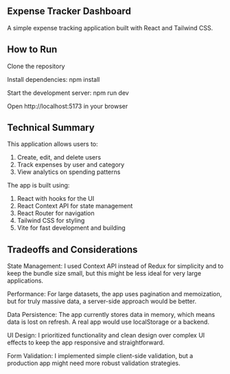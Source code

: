 ## Expense Tracker Dashboard
A simple expense tracking application built with React and Tailwind CSS.

## How to Run
Clone the repository

Install dependencies:
npm install

Start the development server:
npm run dev

Open http://localhost:5173 in your browser

## Technical Summary
This application allows users to:

1. Create, edit, and delete users
2. Track expenses by user and category
3. View analytics on spending patterns

The app is built using:

1. React with hooks for the UI
2. React Context API for state management
3. React Router for navigation
4. Tailwind CSS for styling
5. Vite for fast development and building

## Tradeoffs and Considerations

State Management: I used Context API instead of Redux for simplicity and to keep the bundle size small, but this might be less ideal for very large applications.

Performance: For large datasets, the app uses pagination and memoization, but for truly massive data, a server-side approach would be better.

Data Persistence: The app currently stores data in memory, which means data is lost on refresh. A real app would use localStorage or a backend.

UI Design: I prioritized functionality and clean design over complex UI effects to keep the app responsive and straightforward.

Form Validation: I implemented simple client-side validation, but a production app might need more robust validation strategies.
